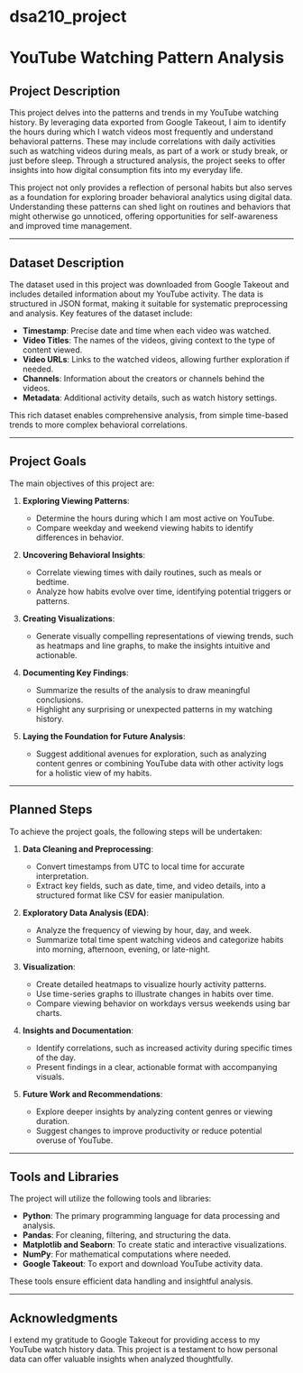 # dsa210_project
# YouTube Watching Pattern Analysis

## Project Description
This project delves into the patterns and trends in my YouTube watching history. By leveraging data exported from Google Takeout, I aim to identify the hours during which I watch videos most frequently and understand behavioral patterns. These may include correlations with daily activities such as watching videos during meals, as part of a work or study break, or just before sleep. Through a structured analysis, the project seeks to offer insights into how digital consumption fits into my everyday life.

This project not only provides a reflection of personal habits but also serves as a foundation for exploring broader behavioral analytics using digital data. Understanding these patterns can shed light on routines and behaviors that might otherwise go unnoticed, offering opportunities for self-awareness and improved time management.

---

## Dataset Description
The dataset used in this project was downloaded from Google Takeout and includes detailed information about my YouTube activity. The data is structured in JSON format, making it suitable for systematic preprocessing and analysis. Key features of the dataset include:

- **Timestamp**: Precise date and time when each video was watched.
- **Video Titles**: The names of the videos, giving context to the type of content viewed.
- **Video URLs**: Links to the watched videos, allowing further exploration if needed.
- **Channels**: Information about the creators or channels behind the videos.
- **Metadata**: Additional activity details, such as watch history settings.

This rich dataset enables comprehensive analysis, from simple time-based trends to more complex behavioral correlations.

---

## Project Goals
The main objectives of this project are:

1. **Exploring Viewing Patterns**:
   - Determine the hours during which I am most active on YouTube.
   - Compare weekday and weekend viewing habits to identify differences in behavior.

2. **Uncovering Behavioral Insights**:
   - Correlate viewing times with daily routines, such as meals or bedtime.
   - Analyze how habits evolve over time, identifying potential triggers or patterns.

3. **Creating Visualizations**:
   - Generate visually compelling representations of viewing trends, such as heatmaps and line graphs, to make the insights intuitive and actionable.

4. **Documenting Key Findings**:
   - Summarize the results of the analysis to draw meaningful conclusions.
   - Highlight any surprising or unexpected patterns in my watching history.

5. **Laying the Foundation for Future Analysis**:
   - Suggest additional avenues for exploration, such as analyzing content genres or combining YouTube data with other activity logs for a holistic view of my habits.

---

## Planned Steps
To achieve the project goals, the following steps will be undertaken:

1. **Data Cleaning and Preprocessing**:
   - Convert timestamps from UTC to local time for accurate interpretation.
   - Extract key fields, such as date, time, and video details, into a structured format like CSV for easier manipulation.

2. **Exploratory Data Analysis (EDA)**:
   - Analyze the frequency of viewing by hour, day, and week.
   - Summarize total time spent watching videos and categorize habits into morning, afternoon, evening, or late-night.

3. **Visualization**:
   - Create detailed heatmaps to visualize hourly activity patterns.
   - Use time-series graphs to illustrate changes in habits over time.
   - Compare viewing behavior on workdays versus weekends using bar charts.

4. **Insights and Documentation**:
   - Identify correlations, such as increased activity during specific times of the day.
   - Present findings in a clear, actionable format with accompanying visuals.

5. **Future Work and Recommendations**:
   - Explore deeper insights by analyzing content genres or viewing duration.
   - Suggest changes to improve productivity or reduce potential overuse of YouTube.

---

## Tools and Libraries
The project will utilize the following tools and libraries:

- **Python**: The primary programming language for data processing and analysis.
- **Pandas**: For cleaning, filtering, and structuring the data.
- **Matplotlib and Seaborn**: To create static and interactive visualizations.
- **NumPy**: For mathematical computations where needed.
- **Google Takeout**: To export and download YouTube activity data.

These tools ensure efficient data handling and insightful analysis.

---

## Acknowledgments
I extend my gratitude to Google Takeout for providing access to my YouTube watch history data. This project is a testament to how personal data can offer valuable insights when analyzed thoughtfully.

